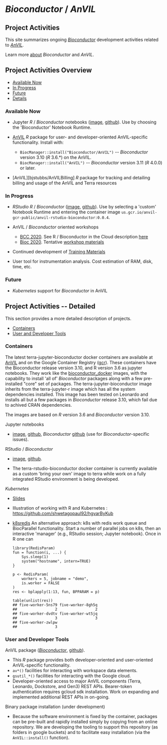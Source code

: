 # _Bioconductor_ / _AnVIL_

## Project Activities

This site summarizes ongoing [_Bioconductor_][] development activities
related to [_AnVIL_][].

Learn more [about][] _Bioconductor_ and _AnVIL_.

## Project Activities Overview

- [Available Now](#now)
- [In Progress](#inprogress)
- [Future](#future)
- [Details](#details)

<a name="now"></a>
### Available Now

- Jupyter _R_ / _Bioconductor_ notebooks
  ([image][terra-jupyter-bioconductor:image],
  [github][terra-jupyter-bioconductor:github]). Use by choosing the
  'Bioconductor' Notebook Runtime.


- [AnVIL][anvil:bioconductor] _R_ package for user- and
  developer-oriented AnVIL-specific functionality. Install with:

  - `BiocManager::install("Bioconductor/AnVIL")` -- _Bioconductor_
    version 3.10 (_R_ 3.6.*) on the AnVIL.
  - `BiocManager::install("AnVIL")` -- _Bioconductor_
    version 3.11 (_R_ 4.0.0) or later.
    
- [AnVIL][bjstubbs/AnVILBilling] _R_ package for tracking and detailing billing and usage of the AnVIL and Terra resources

<a name="inprogress"></a>
### In Progress

- _RStudio_ _R_ / _Bioconductor_
  ([image][anvil-rstudio-bioconductor:image],
  [github][anvil-rstudio-bioconductor:github]). Use by selecting a
  'custom' Notebook Runtime and entering the container image
  `us.gcr.io/anvil-gcr-public/anvil-rstudio-bioconductor:0.0.4`.


- AnVIL / _Bioconductor_ oriented workshops
  - [BCC 2020][]. See R / Bioconductor in the Cloud description [here][]
  - [Bioc 2020][]. Tentative [workshop materials][]

- Continued development of [Training Materials][]

- User tool for instrumentation analysis. Cost estimation of RAM, disk, time,
  etc.

<a name="future"></a>
### Future

- _Kubernetes_ support for _Bioconductor_ in AnVIL

<a name="details"></a>
## Project Activities --  Detailed

This section provides a more detailed description of projects.

- [Containers](#containers)
- [User and Developer Tools](#tools)

<a name="containers"></a>
### Containers

The latest terra-jupyter-bioconductor docker containers are available
at [AnVIL][] and on the Google Container Registry ([gcr][]). These
containers have the Bioconductor release version 3.10, and R version
3.6 as jupyter notebooks. They work like the [bioconductor_docker][]
images, with the capability to install 'all of' _Bioconductor_
packages along with a few pre-installed "core" set of packages. The 
terra-jupyter-bioconductor image inherits from the terra-jupyter-r 
image which has all the system dependencies installed. This image has 
been tested on Leonardo and installs all but a few packages in 
_Bioconductor_ release 3.10, which fail due to achived CRAN dependencies.

The images are based on _R_ version 3.6 and _Bioconductor_ version
3.10.

Jupyter notebooks

- [image][terra-jupyter-bioconductor:image],
  [github][terra-jupyter-bioconductor:github], _Bioconductor_
  [github][terra-jupyter-bioconductor:github] (use for
  _Bioconductor_-specific issues).

RStudio / _Bioconductor_

- [image][anvil-rstudio-bioconductor:image],
  [github][anvil-rstudio-bioconductor:github].

- The terra-rstudio-bioconductor docker container is currently
  available as a custom 'bring your own' image to terra while work on
  a fully integrated RStudio environment is being developed.

_Kubernetes_

- [Slides](https://docs.google.com/presentation/d/1Y7g_6X8I6DPaNK84EzWNo1wVpfAwdORGt6kcgcPYOV4/edit?usp=sharing)

- Illustration of working with R and Kubernetes : https://github.com/shwetagopaul92/hgvarByKub

- [k8sredis][] An alternative approach: k8s with redis work queue and
  BiocParallel functionality. Start a number of parallel jobs on k8s,
  then an interactive 'manager' (e.g., RStudio session; Jupyter
  notebook).  Once in R one can

    ```
    library(RedisParam)
    fun = function(i, ...) {
        Sys.sleep(1)
        system("hostname", intern=TRUE)
    }

    p <- RedisParam(
        workers = 5, jobname = "demo",
        is.worker = FALSE
    )
    res <- bplapply(1:13, fun, BPPARAM = p)

    table(unlist(res))
    ## five-worker-5ns79 five-worker-8gh5q
    ##                 2                 2
    ## five-worker-dvdtv five-worker-wt5jq
    ##                 3                 3
    ## five-worker-zwlpw
    ##                 3
    ```

<a name="tools"></a>
### User and Developer Tools

AnVIL package ([_Bioconductor_][anvil:bioconductor],
[github][anvil:github]).

- This _R_ package provides both developer-oriented and user-oriented
  AnVIL-specific functionality.
- `av*()` facilities for interacting with workspace data elements.
- `gsutil_*()` facilities for interacting with the Google cloud.
- Developer-oriented access to major AnVIL components (Terra,
  Leonardo, Dockstore, and Gen3) REST APIs. Bearer-token
  authentication requires gcloud sdk installation. Work on expanding
  and implemented additional REST APIs in on-going.

Binary package installation (under development)

- Because the software environment is fixed by the container, packages
  can be pre-built and rapidly installed simply by copying from an
  online repository. We are developing the tooling to support this
  repository (as folders in google buckets) and to facilitate easy
  installation (via the `AnVIL::install()` function).

[_Bioconductor_]: https://bioconductor.org
[_AnVIL_]: https://anvilproject.org
[about]: about
[Training Materials]: training
[AnVIL]: https://anvil.terra.app
[AnVIL_package]: https://github.com/Bioconductor/AnVIL
[gcr]: https://console.cloud.google.com/gcr/images/broad-dsp-gcr-public/US/terra-jupyter-bioconductor
[bioconductor_docker]: https://github.com/Bioconductor/bioconductor_docker
[k8sredis]: https://github.com/Bioconductor/k8sredis
[BCC 2020]: https://bcc2020.github.io/
[here]: https://bcc2020.github.io/training/
[Bioc 2020]: http://bioc2020.bioconductor.org/
[workshop materials]: https://github.com/waldronlab/AnVILWorkshop

[anvil:bioconductor]: https://bioconductor.org/packages/AnVIL
[anvil:github]: https://github.com/Bioconductor/AnVIL

[terra-jupyter-bioconductor:image]: https://us.gcr.io/broad-dsp-gcr-public/terra-jupyter-bioconductor:0.0.14
[terra-jupyter-bioconductor:github]: https://github.com/DataBiosphere/terra-docker/tree/master/terra-jupyter-bioconductor
[terra-jupyter-bioconductor:bioconductor]: https://github.com/Bioconductor/terra-docker

[anvil-rstudio-bioconductor:image]: https://us.gcr.io/anvil-gcr-public/anvil-rstudio-bioconductor:0.0.4
[anvil-rstudio-bioconductor:github]: https://github.com/anvilproject/anvil-docker

[Google Container Registry]: https://cloud.google.com/container-registry/docs/pushing-and-pulling
